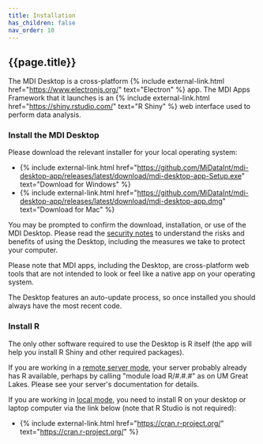```yaml
---
title: Installation
has_children: false
nav_order: 10
---
```


## {{page.title}}

The MDI Desktop is a cross-platform 
{% include external-link.html href="https://www.electronjs.org/" text="Electron" %}
app. The MDI Apps Framework that it launches is an 
{% include external-link.html href="https://shiny.rstudio.com/" text="R Shiny" %}
web interface used to perform data analysis.

### Install the MDI Desktop

Please download the relevant installer for your local operating system:

- {% include external-link.html href="https://github.com/MiDataInt/mdi-desktop-app/releases/latest/download/mdi-desktop-app-Setup.exe" text="Download for Windows" %}
- {% include external-link.html href="https://github.com/MiDataInt/mdi-desktop-app/releases/latest/download/mdi-desktop-app.dmg" text="Download for Mac" %}

You may be prompted to confirm the download, installation, or use of the MDI Desktop. 
Please read the [security notes](security-notes) to understand the risks and benefits 
of using the Desktop, including the measures we take to protect your computer.

Please note that MDI apps, including the Desktop, are cross-platform web tools
that are not intended to look or feel like a native app on your operating system.

The Desktop features an auto-update process, so once installed you should always have the most recent code.

### Install R

The only other software required to use the Desktop is
R itself (the app will help you install R Shiny and other required packages).

If you are working in a 
[remote server mode](server-modes#remote-server-mode), 
your server probably already has R available, 
perhaps by calling "module load R/#.#.#" as on UM Great Lakes. 
Please see your server's documentation for details.

If you are working in 
[local mode](server-modes#local-computer-mode), 
you need to install R on your 
desktop or laptop computer via the link below 
(note that R Studio is not required):

- {% include external-link.html href="https://cran.r-project.org/" text="https://cran.r-project.org/" %}
